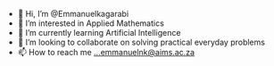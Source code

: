- 👋 Hi, I’m @Emmanuelkagarabi
- 👀 I’m interested in Applied Mathematics
- 🌱 I’m currently learning Artificial Intelligence
- 💞️ I’m looking to collaborate on solving practical everyday problems
- 📫 How to reach me ...emmanuelnk@aims.ac.za

<!---
Emmanuelkagarabi/Emmanuelkagarabi is a ✨ special ✨ repository because its `README.md` (this file) appears on your GitHub profile.
You can click the Preview link to take a look at your changes.
--->
